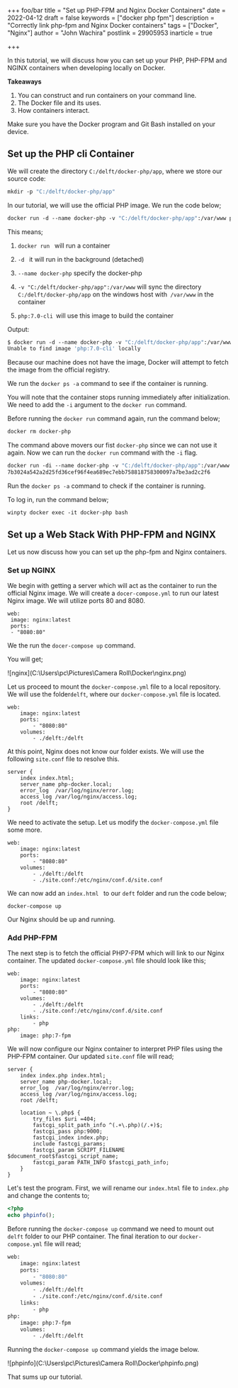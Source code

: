 +++
foo/bar
title = "Set up PHP-FPM and Nginx Docker Containers"
date = 2022-04-12
draft = false
keywords = ["docker php fpm"]
description = "Correctly link php-fpm and Nginx Docker containers"
tags = ["Docker", "Nginx"]
author = "John Wachira"
postlink = 29905953
inarticle = true

+++

In this tutorial, we will discuss how you can set up your PHP, PHP-FPM and NGINX containers when developing locally on Docker. 

**Takeaways**

1. You can construct and run containers on your command line.
2. The Docker file and its uses.
3. How containers interact.

Make sure you have the Docker program and Git Bash installed on your device.

## Set up the PHP cli Container

We will create the directory `C:/delft/docker-php/app`, where we store our source code:

```dockerfile
mkdir -p "C:/delft/docker-php/app"
```

In our tutorial, we will use the official PHP image. We run the code below;

```dockerfile
docker run -d --name docker-php -v "C:/delft/docker-php/app":/var/www php:7.0-cli
```

This means;

1. `docker run ` will run a container
2. `-d `   it will run in the background (detached)
3. `--name docker-php` specify the docker-php
4. `-v "C:/delft/docker-php/app":/var/www` will sync the directory `C:/delft/docker-php/app` on the windows host with` /var/www` in the container


5. `php:7.0-cli `will use this image to build the container

Output:

```dockerfile
$ docker run -d --name docker-php -v "C:/delft/docker-php/app":/var/www php:7.0-cli
Unable to find image 'php:7.0-cli' locally
```

Because our machine does not have the image, Docker will attempt to fetch the image from the official registry.

We run the `docker ps -a` command to see if the container is running.

You will note that the container stops running immediately after initialization. We need to add the `-i` argument to the `docker run` command.

Before running the `docker run` command again, run the command below;

```dockerfile
docker rm docker-php
```

The command above movers our fist `docker-php` since we can not use it again. Now we can run the `docker run` command with the `-i` flag.

```dockerfile
docker run -di --name docker-php -v "C:/delft/docker-php/app":/var/www php:7.0-cli
7b3024a542a2d25fd36cef96f4ea689ec7ebb758818758300097a7be3ad2c2f6

```

Run the `docker ps -a` command to check if the container is running.

To log in, run the command below;

```dockerfile
winpty docker exec -it docker-php bash
```

## Set up a Web Stack With PHP-FPM and NGINX

Let us now discuss how you can set up the php-fpm and Nginx containers.

### Set up NGINX

We begin with getting a server which will act as the container to run the official Nginx image. We will create a `docer-compose.yml` to run our latest Nginx image. We will utilize ports 80 and 8080.

```nginx
web:
 image: nginx:latest
 ports:
 - "8080:80"
```

We the run the `docer-compose up` command.

You will get;

![nginx](C:\Users\pc\Pictures\Camera Roll\Docker\nginx.png)

Let us proceed to mount the `docker-compose.yml` file to a local repository. We will use the folder`delft`, where our `docker-compose.yml` file is located.

```nginx
web:
    image: nginx:latest
    ports:
        - "8080:80"
    volumes:
        - ./delft:/delft
```

At this point, Nginx does not know our folder exists. We will use the following `site.conf` file to resolve this.

```nginx
server {
    index index.html;
    server_name php-docker.local;
    error_log  /var/log/nginx/error.log;
    access_log /var/log/nginx/access.log;
    root /delft;
}
```

We need to activate the setup. Let us modify the `docker-compose.yml` file some more.

```nginx
web:
    image: nginx:latest
    ports:
        - "8080:80"
    volumes:
        - ./delft:/delft
        - ./site.conf:/etc/nginx/conf.d/site.conf
```

We can now add an `index.html ` to our `deft` folder and run the code below;

```nginx
docker-compose up
```

Our Nginx should be up and running.

### Add PHP-FPM

The next step is to fetch the official PHP7-FPM which will link to our Nginx container. The updated `docker-compose.yml` file should look like this;

```nginx
web:
    image: nginx:latest
    ports:
        - "8080:80"
    volumes:
        - ./delft:/delft
        - ./site.conf:/etc/nginx/conf.d/site.conf
    links:
        - php
php:
    image: php:7-fpm
```

We will now configure our Nginx container to interpret PHP files using the PHP-FPM container. Our updated `site.conf` file will read;

```nginx
server {
    index index.php index.html;
    server_name php-docker.local;
    error_log  /var/log/nginx/error.log;
    access_log /var/log/nginx/access.log;
    root /delft;

    location ~ \.php$ {
        try_files $uri =404;
        fastcgi_split_path_info ^(.+\.php)(/.+)$;
        fastcgi_pass php:9000;
        fastcgi_index index.php;
        include fastcgi_params;
        fastcgi_param SCRIPT_FILENAME $document_root$fastcgi_script_name;
        fastcgi_param PATH_INFO $fastcgi_path_info;
    }
}
```

Let's test the program. First, we will rename our `index.html` file to `index.php` and change the contents to;

```php
<?php
echo phpinfo();
```

Before running the `docker-compose up` command we need to mount out `delft` folder to our PHP container. The final iteration to our `docker-compose.yml` file will read;

```dockerfile
web:
    image: nginx:latest
    ports:
        - "8080:80"
    volumes:
        - ./delft:/delft
        - ./site.conf:/etc/nginx/conf.d/site.conf
    links:
        - php
php:
    image: php:7-fpm
    volumes:
        - ./delft:/delft
```

Running the `docker-compose up` command yields the image below.

![phpinfo](C:\Users\pc\Pictures\Camera Roll\Docker\phpinfo.png)

That sums up our tutorial. 